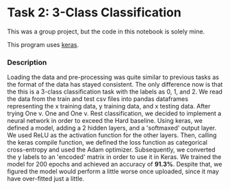 # Task 2: 3-Class Classification
This was a group project, but the code in this notebook is solely mine. 

This program uses [keras](https://keras.io/). 

### Description
Loading the data and pre-processing was quite similar to previous tasks as the format of the data has stayed consistent.  The only difference now is that the this is a 3-class classification task with the labels as 0, 1, and 2. We read the data from the train and test csv files into pandas dataframes representing the x training data, y training data, and x testing data. After trying One v. One and One v. Rest classification, we decided to implement a neural network in order to exceed the Hard baseline. Using keras, we defined a model, adding a 2 hidden layers, and a 'softmaxed' output layer. We used ReLU as the activation function for the other layers.  Then, calling the keras compile function, we defined the loss function as categorical cross-entropy and used the Adam optimizer. Subsequently, we converted the y labels to an 'encoded' matrix in order to use it in Keras.  We trained the model for 200 epochs and achieved an accuracy of **91.3%**. Despite that, we figured the model would perform a little worse once uploaded, since it may have over-fitted just a little. 
